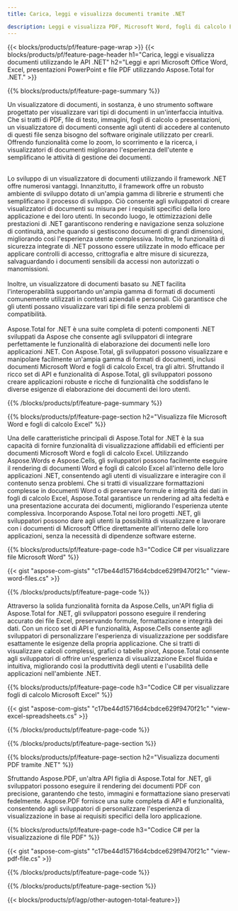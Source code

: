 ```yaml
---
title: Carica, leggi e visualizza documenti tramite .NET 

description: Leggi e visualizza PDF, Microsoft Word, fogli di calcolo Excel e presentazioni PowerPoint tramite l'applicazione .NET. Codice C# elencato.
---
```


{{< blocks/products/pf/feature-page-wrap >}}
{{< blocks/products/pf/feature-page-header h1="Carica, leggi e visualizza documenti utilizzando le API .NET" h2="Leggi e apri Microsoft Office Word, Excel, presentazioni PowerPoint e file PDF utilizzando Aspose.Total for .NET." >}}

{{% blocks/products/pf/feature-page-summary %}}

Un visualizzatore di documenti, in sostanza, è uno strumento software progettato per visualizzare vari tipi di documenti in un'interfaccia intuitiva. Che si tratti di PDF, file di testo, immagini, fogli di calcolo o presentazioni, un visualizzatore di documenti consente agli utenti di accedere al contenuto di questi file senza bisogno del software originale utilizzato per crearli. Offrendo funzionalità come lo zoom, lo scorrimento e la ricerca, i visualizzatori di documenti migliorano l'esperienza dell'utente e semplificano le attività di gestione dei documenti. <br /> <br />

Lo sviluppo di un visualizzatore di documenti utilizzando il framework .NET offre numerosi vantaggi. Innanzitutto, il framework offre un robusto ambiente di sviluppo dotato di un'ampia gamma di librerie e strumenti che semplificano il processo di sviluppo. Ciò consente agli sviluppatori di creare visualizzatori di documenti su misura per i requisiti specifici della loro applicazione e dei loro utenti. In secondo luogo, le ottimizzazioni delle prestazioni di .NET garantiscono rendering e navigazione senza soluzione di continuità, anche quando si gestiscono documenti di grandi dimensioni, migliorando così l'esperienza utente complessiva. Inoltre, le funzionalità di sicurezza integrate di .NET possono essere utilizzate in modo efficace per applicare controlli di accesso, crittografia e altre misure di sicurezza, salvaguardando i documenti sensibili da accessi non autorizzati o manomissioni. <br />
<br />
Inoltre, un visualizzatore di documenti basato su .NET facilita l'interoperabilità supportando un'ampia gamma di formati di documenti comunemente utilizzati in contesti aziendali e personali. Ciò garantisce che gli utenti possano visualizzare vari tipi di file senza problemi di compatibilità.
<br /><br />
Aspose.Total for .NET è una suite completa di potenti componenti .NET sviluppati da Aspose che consente agli sviluppatori di integrare perfettamente le funzionalità di elaborazione dei documenti nelle loro applicazioni .NET. Con Aspose.Total, gli sviluppatori possono visualizzare e manipolare facilmente un'ampia gamma di formati di documenti, inclusi documenti Microsoft Word e fogli di calcolo Excel, tra gli altri. Sfruttando il ricco set di API e funzionalità di Aspose.Total, gli sviluppatori possono creare applicazioni robuste e ricche di funzionalità che soddisfano le diverse esigenze di elaborazione dei documenti dei loro utenti.

{{% /blocks/products/pf/feature-page-summary  %}}

{{% blocks/products/pf/feature-page-section  h2="Visualizza file Microsoft Word e fogli di calcolo Excel" %}}

Una delle caratteristiche principali di Aspose.Total for .NET è la sua capacità di fornire funzionalità di visualizzazione affidabili ed efficienti per documenti Microsoft Word e fogli di calcolo Excel. Utilizzando Aspose.Words e Aspose.Cells, gli sviluppatori possono facilmente eseguire il rendering di documenti Word e fogli di calcolo Excel all'interno delle loro applicazioni .NET, consentendo agli utenti di visualizzare e interagire con il contenuto senza problemi. Che si tratti di visualizzare formattazioni complesse in documenti Word o di preservare formule e integrità dei dati in fogli di calcolo Excel, Aspose.Total garantisce un rendering ad alta fedeltà e una presentazione accurata dei documenti, migliorando l'esperienza utente complessiva. Incorporando Aspose.Total nei loro progetti .NET, gli sviluppatori possono dare agli utenti la possibilità di visualizzare e lavorare con i documenti di Microsoft Office direttamente all'interno delle loro applicazioni, senza la necessità di dipendenze software esterne.

{{% blocks/products/pf/feature-page-code h3="Codice C# per visualizzare file Microsoft Word" %}}

{{< gist "aspose-com-gists" "c17be44d15716d4cbdce629f9470f21c" "view-word-files.cs" >}}

{{% /blocks/products/pf/feature-page-code  %}}

Attraverso la solida funzionalità fornita da Aspose.Cells, un'API figlia di Aspose.Total for .NET, gli sviluppatori possono eseguire il rendering accurato dei file Excel, preservando formule, formattazione e integrità dei dati. Con un ricco set di API e funzionalità, Aspose.Cells consente agli sviluppatori di personalizzare l'esperienza di visualizzazione per soddisfare esattamente le esigenze della propria applicazione. Che si tratti di visualizzare calcoli complessi, grafici o tabelle pivot, Aspose.Total consente agli sviluppatori di offrire un'esperienza di visualizzazione Excel fluida e intuitiva, migliorando così la produttività degli utenti e l'usabilità delle applicazioni nell'ambiente .NET.

{{% blocks/products/pf/feature-page-code h3="Codice C# per visualizzare fogli di calcolo Microsoft Excel" %}}

{{< gist "aspose-com-gists" "c17be44d15716d4cbdce629f9470f21c" "view-excel-spreadsheets.cs" >}}

{{% /blocks/products/pf/feature-page-code  %}}

{{% /blocks/products/pf/feature-page-section %}}

{{% blocks/products/pf/feature-page-section  h2="Visualizza documenti PDF tramite .NET" %}}

Sfruttando Aspose.PDF, un'altra API figlia di Aspose.Total for .NET, gli sviluppatori possono eseguire il rendering dei documenti PDF con precisione, garantendo che testo, immagini e formattazione siano preservati fedelmente. Aspose.PDF fornisce una suite completa di API e funzionalità, consentendo agli sviluppatori di personalizzare l'esperienza di visualizzazione in base ai requisiti specifici della loro applicazione.

{{% blocks/products/pf/feature-page-code h3="Codice C# per la visualizzazione di file PDF" %}}

{{< gist "aspose-com-gists" "c17be44d15716d4cbdce629f9470f21c" "view-pdf-file.cs" >}}

{{% /blocks/products/pf/feature-page-code  %}}

{{% /blocks/products/pf/feature-page-section %}}

{{< blocks/products/pf/agp/other-autogen-total-feature>}}